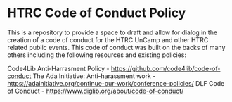 # HTRC Code of Conduct Policy
This is a repository to provide a space to draft and allow for dialog in the creation of a code of conduct for the HTRC UnCamp and other HTRC related public events. This code of conduct was built on the backs of many others including the following resources and existing policies:

Code4Lib Anti-Harrasment Policy - https://github.com/code4lib/code-of-conduct
The Ada Initiative: Anti-harassment work - https://adainitiative.org/continue-our-work/conference-policies/
DLF Code of Conduct - https://www.diglib.org/about/code-of-conduct/
